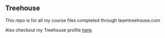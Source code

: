   ## Treehouse

This repo is for all my course files completed through teamtreehouse.com

Also checkout my Treehouse profile [here](https://teamtreehouse.com/cs1497).
